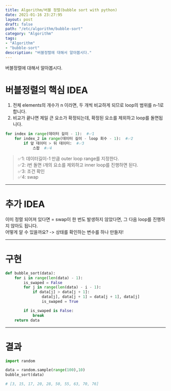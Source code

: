 ```yaml
---
title: Algorithm/버블 정렬(bubble sort with python)
date: 2021-01-16 23:27:95
layout: post
draft: false
path: "/etc/algorithm/bubble-sort"
category: "Algorithm"
tags:
- "Algorithm"
- "bubble-sort"
description: "버블정렬에 대해서 알아봅시다."
---
```

버블정렬에 대해서 알아봅시다.

# 버블정렬의 핵심 IDEA

1. 전체 elements의 개수가 n 이라면, 두 개씩 비교하게 되므로 loop의 범위를 n-1로 합니다.
2. 비교가 끝나면 제일 큰 요소가 확정되는데, 확정된 요소를 제외하고 loop를 돌면됩니다.

```python
for index in range(데이터 길이 - 1):  #✅1
    for index_2 in range(데이터 길이 - loop 회수 - 1):  #✅2
        if 앞 데이터 > 뒤 데이터:  #✅3
            스왑  #✅4
```

> ✅1: 데이터길이-1 만큼 outer loop range를 지정한다.<br>
> ✅2: i번 돌면 i개의 요소를 제외하고 inner loop를 진행하면 된다.<br>
> ✅3: 조건 확인<br>
> ✅4: swap<br>

---

# 추가 IDEA
이미 정렬 되어져 있다면 = swap이 한 번도 발생하지 않았다면, 그 다음 loop를 진행하지 않아도 됩니다.<br>
어떻게 알 수 있을까요? -> 상태를 확인하는 변수를 하나 만들자!

---

# 구현
```python
def bubble_sort(data):
    for i in range(len(data) - 1):
        is_swaped = False
        for j in range(len(data) - i - 1):
            if data[j] > data[j + 1]:
                data[j], data[j + 1] = data[j + 1], data[j]
                is_swaped = True

        if is_swaped is False:
            break
    return data
```

---

# 결과
```python
import random

data = random.sample(range(100),10)
bubble_sort(data)

# [3, 15, 17, 20, 28, 50, 55, 63, 70, 76]
```

